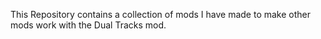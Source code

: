 This Repository contains a collection of mods I have made to make other mods work with the Dual Tracks mod.
